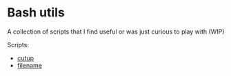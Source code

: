 Bash utils
==========
A collection of scripts that I find useful or was just curious to play with (WIP)

Scripts:

- [cutup](cutup)
- [filename](filename)
